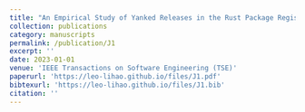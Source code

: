 ```yaml
---
title: "An Empirical Study of Yanked Releases in the Rust Package Registry"
collection: publications
category: manuscripts
permalink: /publication/J1
excerpt: ''
date: 2023-01-01
venue: 'IEEE Transactions on Software Engineering (TSE)'
paperurl: 'https://leo-lihao.github.io/files/J1.pdf'
bibtexurl: 'https://leo-lihao.github.io/files/J1.bib'
citation: ''
---
```

